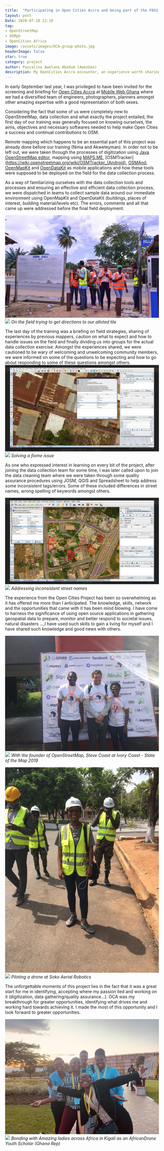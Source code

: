 ```yaml
---
title:  "Participating in Open Cities Accra and being part of the FOSS community"
layout: post
Date: 2020-07-28 22:10
tag: 
- OpenStreetMap
- OSMgh
- OpenCities Africa
image: /assets/images/OCA-group-photo.jpg
headerImage: false
star: true
category: project
author: Pascalina Awelana Abadum (AwezGeo)
description: My OpenCities Accra encounter, an experience worth sharing
---
```


In early September last year, I was privileged to have been invited for the screening and briefing for [Open Cities Accra](https://opencitiesproject.org/accra/) at [Mobile Web Ghana](https://mobilewebghana.org) where we had a diversified team of engineers, photographers, planners amongst other amazing expertise with a good representation of both sexes.

Considering the fact that some of us were completely new to OpenStreetMap, data collection and what exactly the project entailed,  the first day of our training was generally focused on knowing ourselves, the aims, objectives and necessary softwares needed to help make Open Cities a success and continual contributions to OSM.

Remote mapping which happens to be an essential part of this project was already done before our training (Nima and Akweteyman). In order not to be left out, we were taken through the processes of digitization using [Java OpenStreetMap editor](https://josm.openstreetmap.de/),  mapping using [MAPS.ME](https://maps.me/#gsc.tab), [OSMTracker](https://wiki.openstreetmap.org/wiki/OSMTracker_(Android), [OSMAnd](https://osmand.net), [OpenMapKit](http://openmapkit.org/) and [OpenDataKit](https://opendatakit.org/) as mobile applications and how these tools were supposed to be deployed on the field for the data collection process.

As a way of familiarizing ourselves with the data collection tools and processes and ensuring an effective and efficient data collection process, we were dispatched in teams to collect sample data around our immediate environment using OpenMapKit and OpenDataKit (buildings, places of interest, building material/levels etc). The errors, comments and all that came up were addressed before the final field deployment.

![](/assets/images/field-day.jpg)
<img class="image" src= "(/assets/images/field-day.jpg)">
*On the field trying to get directions to our alloted tile*

The last day of the training was a briefing on field strategies, sharing of experiences by previous mappers, caution on what to expect and how to handle issues on the field and finally dividing us into groups for the actual data collection exercise. Amongst the experiences shared, we were cautioned to be wary of welcoming and unwelcoming community members, we were informed on some of the questions to be expecting and how to go about responding to some of these questions amongst others.                                                                                                        
![](/assets/images/addressing-a-fixme.png)
<img class="image" src= "(/assets/images/addressing-a-fixme.png)">
*Solving a fixme issue*                    

As one who expressed interest in learning on every bit of the project, after joining the data collection team for some time, I was later called upon to join the data cleaning team where we were taken through some quality assurance procedures using JOSM, QGIS and Spreadsheet to help address some inconsistent tags/errors.  Some of these included differences in street names, wrong spelling of keywords amongst others.


![](/assets/images/verifying-street-names-from-one-of-the-mappers.png)
<img class="image" src= "(/assets/images/verifying-street-names-from-one-of-the-mappers)">
*Addressing inconsistent street names*

The experience from the Open Cities Project has been so overwhelming as it has offered me more than I anticipated. The knowledge, skills, network and the opportunities that came with it has been mind blowing.  I have come to harness the significance of using open source applications in gathering geospatial data to prepare, monitor and better respond to societal issues, natural disasters …,I have used such skills to gain a living for myself and I have shared such knowledge and good news with others. 

![](/assets/images/state-of-the-map-africa-2018.jpeg)
<img class="image" src= "(/assets/images/state-of-the-map-africa-2018.jpeg)">
*With the founder of OpenStreetMap, Steve Coast at Ivory Coast - State of the Map 2019*

![](/assets/images/drone-piloting-training-soko.jpeg)
<img class="image" src= "(/assets/images/drone-piloting-training-soko.jpeg)">
 *Piloting a drone at Soko Aerial Robotics*

The unforgettable moments of this project lies in the fact that it was a great start for me in identifying, accepting where my passion lied and working on it (digitization, data gathering/quality assurance…). OCA was my breakthrough for greater opportunities, identifying what drives me and working hard towards achieving it. I made the most of this opportunity and I look forward to greater opportunities.

![](/assets/images/africandroneforum-2020.jpeg)
<img class="image" src= "(/assets/images/africandroneforum-2020.jpeg)">
 *Bonding with Amazing ladies across Africa in Kigali as an AfricanDrone Youth Scholar (Ghana Rep)*

